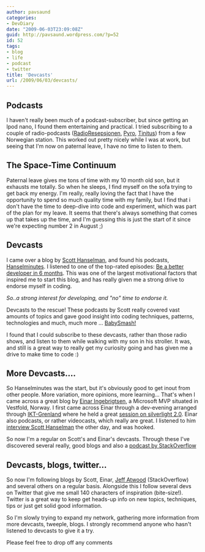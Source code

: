 ```yaml
---
author: pavsaund
categories:
- DevDiary
date: "2009-06-03T23:09:08Z"
guid: http://pavsaund.wordpress.com/?p=52
id: 52
tags:
- blog
- life
- podcast
- twitter
title: 'Devcasts'
url: /2009/06/03/devcasts/
---
```


<h2><strong>Podcasts</strong></h2>
I haven't really been much of a podcast-subscriber, but since getting an Ipod nano, I found them entertaining and practical. I tried subscribing to a couple of radio-podcasts (<a href="http://nrkp3.no/radioresepsjonen/" target="_blank">RadioResepsjonen</a>, <a href="http://www.nrk.no/pyro/" target="_blank">Pyro</a>, <a href="http://nrk.no/p3/program/tinitus/" target="_blank">Tinitus</a>) from a few Norwegian station. This worked out pretty nicely while I was at work, but seeing that I'm now on paternal leave, I have no time to listen to them.
<h2><strong>The Space-Time Continuum
</strong></h2>
Paternal leave gives me tons of time with my 10 month old son, but it exhausts me totally. So when he sleeps, I find myself on the sofa trying to get back my energy. I'm really, really loving the fact that I have the opportunity to spend so much quality time with my family, but I find that i don't have the time to deep-dive into code and experiment, which was part of the plan for my leave. It seems that there's always something that comes up that takes up the time, and I'm guessing this is just the start of it since we're expecting number 2 in August ;)
<h2><strong>Devcasts</strong></h2>
I came over a blog by <a href="http://www.hanselman.com/blog/" target="_blank">Scott Hanselman</a>, and found his podcasts, <a href="http://www.hanselminutes.com/" target="_blank">Hanselminutes</a>. I listened to one of the top-rated episodes: <a href="http://www.hanselman.com/blog/HanselminutesPodcast72BeABetterDeveloperInSixMonths.aspx" target="_blank">Be a better developer in 6 months</a>. This was one of the largest motivational factors that inspired me to start this blog, and has really given me a strong drive to endorse myself in coding.

<em>So..a strong interest for developing, and "no" time to endorse it.</em>

Devcasts to the rescue! These podcasts by Scott really covered vast amounts of topics and gave good insight into coding techniques, patterns, technologies and much, much more ... <a href="http://www.hanselman.com/babysmash/" target="_blank">BabySmash!</a>

I found that I could subscribe to these devcasts, rather than those radio shows, and listen to them while walking with my son in his stroller. It was, and still is a great way to really get my curiosity going and has given me a drive to make time to code :)
<h2><strong>More Devcasts....</strong></h2>
So Hanselminutes was the start, but it's obviously good to get inout from other people. More variation, more opinions, more learning... That's when I came across a great blog by <a href="http://www.ingebrigtsen.info/" target="_blank">Einar Ingebrigtsen</a>, a Microsoft MVP situated in Vestfold, Norway. I first came across Einar through a dev-evening arranged through <a href="http://www.iktgrenland.no/" target="_blank">IKT-Grenland</a> where he held a great <a href="http://www.iktgrenland.no/Utviklerforum/Kalender/27.-november-2008-19-45-00-Silverlight-2.0" target="_blank">session on silverlight 2.0</a>. Einar also podcasts, or rather videocasts, which really are great. I listened to him <a href="http://www.ingebrigtsen.info/post/2009/03/27/Chitchat-with-Scott-Hanselman.aspx" target="_blank">interview Scott Hanselman</a> the other day, and was hooked.

So now I'm a regular on Scott's and Einar's devcasts. Through these I've discovered several really, good blogs and also a <a href="http://blog.stackoverflow.com/category/podcasts/" target="_blank">podcast by StackOverflow</a>
<h2><strong>Devcasts, blogs, twitter...</strong></h2>
So now I'm following blogs by Scott, Einar, <a href="http://www.codinghorror.com/blog/archives/001101.html" target="_blank">Jeff Atwood</a> (StackOverflow) and several others on a regular basis. Alongside this I follow several devs on Twitter that give me small 140 characters of inspiration (bite-size!). Twitter is a great way to keep get heads-up info on new topics, techniques, tips or just get solid good information.

So I'm slowly trying to expand my network, gathering more information from more devcasts, tweeple, blogs. I strongly recommend anyone who hasn't listened to devcasts to give it a try.

Please feel free to drop off any comments